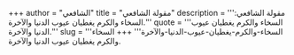 +++
author = "الشافعي"
title = "مقولة الشافعي"
description = '''مقولة الشافعي: السخاء والكرم يغطيان عيوب الدنيا والآخرة.'''
quote = '''السخاء والكرم يغطيان عيوب الدنيا والآخرة.'''
slug = '''السخاء-والكرم-يغطيان-عيوب-الدنيا-والآخرة'''
+++
السخاء والكرم يغطيان عيوب الدنيا والآخرة.

